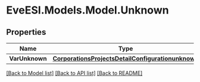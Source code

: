 # EveESI.Models.Model.Unknown

## Properties

Name | Type | Description | Notes
------------ | ------------- | ------------- | -------------
**VarUnknown** | [**CorporationsProjectsDetailConfigurationunknown**](CorporationsProjectsDetailConfigurationunknown.md) | Unknown | [optional] 

[[Back to Model list]](../README.md#documentation-for-models) [[Back to API list]](../README.md#documentation-for-api-endpoints) [[Back to README]](../README.md)


